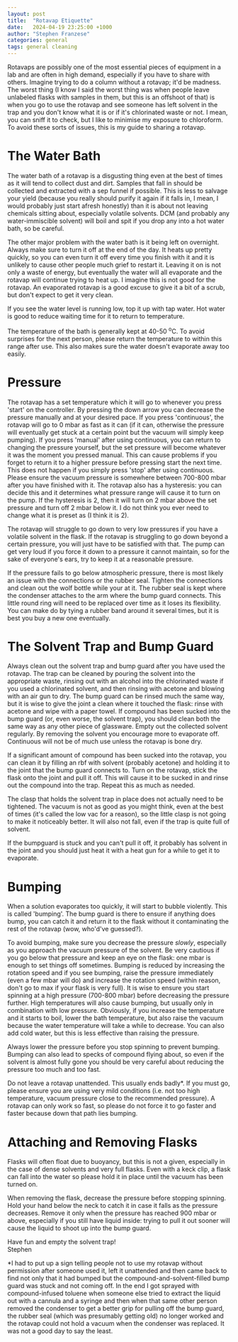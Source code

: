 ```yaml
---
layout: post
title:  "Rotavap Etiquette"
date:   2024-04-19 23:25:00 +1000
author: "Stephen Franzese"
categories: general
tags: general cleaning
---
```

Rotavaps are possibly one of the most essential pieces of equipment in a lab and are often in high demand, especially if you have to share with others. Imagine trying to do a column without a rotavap; it'd be madness. The worst thing (I know I said the worst thing was when people leave unlabeled flasks with samples in them, but this is an offshoot of that) is when you go to use the rotavap and see someone has left solvent in the trap and you don't know what it is or if it's chlorinated waste or not. I mean, you can sniff it to check, but I like to minimise my exposure to chloroform. To avoid these sorts of issues, this is my guide to sharing a rotavap.

<h1>The Water Bath</h1>

The water bath of a rotavap is a disgusting thing even at the best of times as it will tend to collect dust and dirt. Samples that fall in should be collected and extracted with a sep funnel if possible. This is less to salvage your yield (because you really should purify it again if it falls in, I mean, I would probably just start afresh honestly) than it is about not leaving chemicals sitting about, especially volatile solvents. DCM (and probably any water-immiscible solvent) will boil and spit if you drop any into a hot water bath, so be careful.

The other major problem with the water bath is it being left on overnight. Always make sure to turn it off at the end of the day. It heats up pretty quickly, so you can even turn it off every time you finish with it and it is unlikely to cause other people much grief to restart it. Leaving it on is not only a waste of energy, but eventually the water will all evaporate and the rotavap will continue trying to heat up. I imagine this is not good for the rotavap. An evaporated rotavap is a good excuse to give it a bit of a scrub, but don't expect to get it very clean.

If you see the water level is running low, top it up with tap water. Hot water is good to reduce waiting time for it to return to temperature.

The temperature of the bath is generally kept at 40-50 <sup>o</sup>C. To avoid surprises for the next person, please return the temperature to within this range after use. This also makes sure the water doesn't evaporate away too easily.

<h1>Pressure</h1>

The rotavap has a set temperature which it will go to whenever you press 'start' on the controller. By pressing the down arrow you can decrease the pressure manually and at your desired pace. If you press 'continuous', the rotavap will go to 0 mbar as fast as it can (if it can, otherwise the pressure will eventually get stuck at a certain point but the vacuum will simply keep pumping). If you press 'manual' after using continuous, you can return to changing the pressure yourself, but the set pressure will become whatever it was the moment you pressed manual. This can cause problems if you forget to return it to a higher pressure before pressing start the next time. This does not happen if you simply press 'stop' after using continuous. Please ensure the vacuum pressure is somewhere between 700-800 mbar after you have finished with it. The rotavap also has a hysteresis: you can decide this and it determines what pressure range will cause it to turn on the pump. If the hysteresis is 2, then it will turn on 2 mbar above the set pressure and turn off 2 mbar below it. I do not think you ever need to change what it is preset as (I think it is 2).

The rotavap will struggle to go down to very low pressures if you have a volatile solvent in the flask. If the rotavap is struggling to go down beyond a certain pressure, you will just have to be satisfied with that. The pump can get very loud if you force it down to a pressure it cannot maintain, so for the sake of everyone's ears, try to keep it at a reasonable pressure.

If the pressure fails to go below atmospheric pressure, there is most likely an issue with the connections or the rubber seal. Tighten the connections and clean out the wolf bottle while your at it. The rubber seal is kept where the condenser attaches to the arm where the bump guard connects. This little round ring will need to be replaced over time as it loses its flexibility. You can make do by tying a rubber band around it several times, but it is best you buy a new one eventually.

<h1>The Solvent Trap and Bump Guard</h1>

Always clean out the solvent trap and bump guard after you have used the rotavap. The trap can be cleaned by pouring the solvent into the appropriate waste, rinsing out with an alcohol into the chlorinated waste if you used a chlorinated solvent, and then rinsing with acetone and blowing with an air gun to dry. The bump guard can be rinsed much the same way, but it is wise to give the joint a clean where it touched the flask: rinse with acetone and wipe with a paper towel. If compound has been sucked into the bump guard (or, even worse, the solvent trap), you should clean both the same way as any other piece of glassware. Empty out the collected solvent regularly. By removing the solvent you encourage more to evaporate off. Continuous will not be of much use unless the rotavap is bone dry.

If a significant amount of compound has been sucked into the rotavap, you can clean it by filling an rbf with solvent (probably acetone) and holding it to the joint that the bump guard connects to. Turn on the rotavap, stick the flask onto the joint and pull it off. This will cause it to be sucked in and rinse out the compound into the trap. Repeat this as much as needed.

The clasp that holds the solvent trap in place does not actually need to be tightened. The vacuum is not as good as you might think, even at the best of times (it's called the low vac for a reason), so the little clasp is not going to make it noticeably better. It will also not fall, even if the trap is quite full of solvent.

If the bumpguard is stuck and you can't pull it off, it probably has solvent in the joint and you should just heat it with a heat gun for a while to get it to evaporate.

<h1>Bumping</h1>

When a solution evaporates too quickly, it will start to bubble violently. This is called 'bumping'. The bump guard is there to ensure if anything does bump, you can catch it and return it to the flask without it contaminating the rest of the rotavap (wow, who'd've guessed?).

To avoid bumping, make sure you decrease the pressure *slowly*, especially as you approach the vacuum pressure of the solvent. Be very cautious if you go below that pressure and keep an eye on the flask: one mbar is enough to set things off sometimes. Bumping is reduced by increasing the rotation speed and if you see bumping, raise the pressure immediately (even a few mbar will do) and increase the rotation speed (within reason, don't go to max if your flask is very full). It is wise to ensure you start spinning at a high pressure (700-800 mbar) before decreasing the pressure further. High temperatures will also cause bumping, but usually only in combination with low pressure. Obviously, if you increase the temperature and it starts to boil, lower the bath temperature, but also raise the vacuum because the water temperature will take a while to decrease. You can also add cold water, but this is less effective than raising the pressure.

Always lower the pressure before you stop spinning to prevent bumping. Bumping can also lead to specks of compound flying about, so even if the solvent is almost fully gone you should be very careful about reducing the pressure too much and too fast.

Do not leave a rotavap unattended. This usually ends badly*. If you must go, please ensure you are using very mild conditions (i.e. not too high temperature, vacuum pressure close to the recommended pressure). A rotavap can only work so fast, so please do not force it to go faster and faster because down that path lies bumping.

<h1>Attaching and Removing Flasks</h1>

Flasks will often float due to buoyancy, but this is not a given, especially in the case of dense solvents and very full flasks. Even with a keck clip, a flask can fall into the water so please hold it in place until the vacuum has been turned on.

When removing the flask, decrease the pressure before stopping spinning. Hold your hand below the neck to catch it in case it falls as the pressure decreases. Remove it only when the pressure has reached 900 mbar or above, especially if you still have liquid inside: trying to pull it out sooner will cause the liquid to shoot up into the bump guard.

Have fun and empty the solvent trap!\
Stephen

*I had to put up a sign telling people not to use my rotavap without permission after someone used it, left it unattended and then came back to find not only that it had bumped but the compound-and-solvent-filled bump guard was stuck and not coming off. In the end I got sprayed with compound-infused toluene when someone else tried to extract the liquid out with a cannula and a syringe and then when that same other person removed the condenser to get a better grip for pulling off the bump guard, the rubber seal (which was presumably getting old) no longer worked and the rotavap could not hold a vacuum when the condenser was replaced. It was not a good day to say the least.